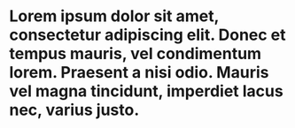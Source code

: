 # Lorem ipsum dolor sit amet, consectetur adipiscing elit. Donec et tempus mauris, vel condimentum lorem. Praesent a nisi odio. Mauris vel magna tincidunt, imperdiet lacus nec, varius justo.
